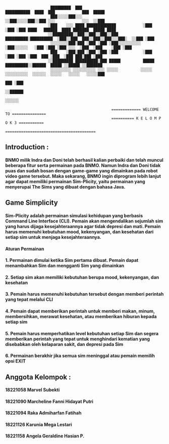                         █████████  ███                          ███████████  ████  ███            ███  █████             
                        ███░░░░░███░░░                          ░░███░░░░░███░░███ ░░░            ░░░  ░░███              
                       ░███    ░░░ ████ █████████████            ░███    ░███ ░███ ████   ██████  ████ ███████  █████ ████
                       ░░█████████░░███░░███░░███░░███ ██████████░██████████  ░███░░███  ███░░███░░███░░░███░  ░░███ ░███ 
                        ░░░░░░░░███░███ ░███ ░███ ░███░░░░░░░░░░ ░███░░░░░░   ░███ ░███ ░███ ░░░  ░███  ░███    ░███ ░███ 
                        ███    ░███░███ ░███ ░███ ░███           ░███         ░███ ░███ ░███  ███ ░███  ░███ ███░███ ░███ 
                       ░░█████████ ██████████░███ █████          █████        ██████████░░██████  █████ ░░█████ ░░███████ 
                        ░░░░░░░░░ ░░░░░░░░░░ ░░░ ░░░░░          ░░░░░        ░░░░░░░░░░  ░░░░░░  ░░░░░   ░░░░░   ░░░░░███ 
                                                                                                                 ███ ░███ 
                                                                                                                ░░██████  
                                                                                                                 ░░░░░░  

                                                   ============= WELCOME TO ===============
                                                   ========== K E L O M P O K 3 ===========
                                                   ========================================
                                   

## Introduction :
#### BNMO milik Indra dan Doni telah berhasil kalian perbaiki dan telah muncul beberapa fitur serta permainan pada BNMO. Namun Indra dan Doni tidak puas dan sudah bosan dengan game-game yang dimainkan pada robot video game tersebut. Maka sekarang, BNMO ingin diprogram lebih lanjut agar dapat memiliki permainan Sim-Plicity, yaitu permainan yang menyerupai The Sims yang dibuat dengan bahasa Java.

## Game Simplicity
#### Sim-Plicity adalah permainan simulasi kehidupan yang berbasis Command Line Interface (CLI). Pemain akan mengendalikan sejumlah sim yang harus dijaga kesejahteraannya agar tidak depresi dan mati. Pemain harus memenuhi kebutuhan mood, kekenyangan, dan kesehatan dari setiap sim untuk menjaga kesejahteraannya.

#### Aturan Permainan
#### 1. Permainan dimulai ketika Sim pertama dibuat. Pemain dapat menambahkan Sim dan mengganti Sim yang dimainkan
#### 2. Setiap sim akan memiliki kebutuhan berupa mood, kekenyangan, dan kesehatan
#### 3. Pemain harus memenuhi kebutuhan tersebut dengan memberi perintah yang tepat melalui CLI
#### 4. Pemain dapat memberikan perintah untuk memberi makan, minum, membersihkan, merawat kesehatan, atau memberikan hiburan kepada setiap sim
#### 5. Pemain harus memperhatikan level kebutuhan setiap Sim dan segera memberikan perintah yang tepat untuk menghindari kematian yang disebabkan oleh kelaparan sakit, dan depresi pada Sim
#### 6. Permainan berakhir jika semua sim meninggal atau pemain memilih opsi EXIT



## Anggota Kelompok :
#### 18221058	Marvel Subekti
#### 18221090	Marcheline Fanni Hidayat Putri
#### 18221094	Raka Admiharfan Fatihah
#### 18221126	Karunia Mega Lestari
#### 18221158	Angela Geraldine Hasian P.






